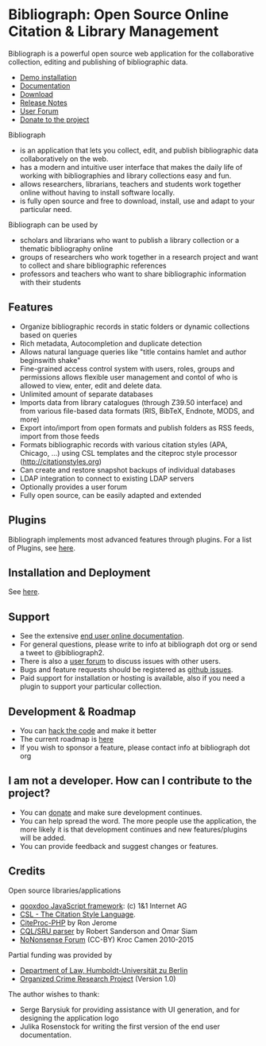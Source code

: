 Bibliograph: Open Source Online Citation & Library Management
=============================================================

Bibliograph is a powerful open source web application for the collaborative
collection, editing and publishing of bibliographic data.

- [Demo installation](http://demo.bibliograph.org)
- [Documentation](http://help.bibliograph.org)
- [Download](http://sourceforge.net/projects/bibliograph/files/latest/download)
- [Release Notes](release-notes.md)
- [User Forum](http://forum.bibliograph.org)
- [Donate to the project](http://sourceforge.net/p/bibliograph/donate)

Bibliograph

- is an application that lets you collect, edit, and publish bibliographic data 
  collaboratively on the web.
- has a modern and intuitive user interface that makes the daily life of working 
  with bibliographies and library collections easy and fun.
- allows researchers, librarians, teachers and students work together online 
  without having to install software locally.
- is fully open source and free to download, install, use and adapt to your 
  particular need.

Bibliograph can be used by

- scholars and librarians who want to publish a library collection or a 
  thematic bibliography online
- groups of researchers who work together in a research project and want to 
  collect and share bibliographic references
- professors and teachers who want to share bibliographic information with their
  students

Features
--------
- Organize bibliographic records in static folders or dynamic collections based 
  on queries
- Rich metadata, Autocompletion and duplicate detection
- Allows natural language queries like "title contains hamlet and author 
  beginswith shake"
- Fine-grained access control system with users, roles, groups and permissions 
  allows flexible user management and contol of who is allowed to view, enter, 
  edit and delete data.
- Unlimited amount of separate databases
- Imports data from library catalogues (through Z39.50 interface) and from 
  various file-based data formats (RIS, BibTeX, Endnote, MODS, and more)
- Export into/import from open formats and publish folders as RSS feeds, import
  from those feeds
- Formats bibliographic records with various citation styles (APA, Chicago, ...) 
  using CSL templates and the citeproc style processor (http://citationstyles.org)
- Can create and restore snapshot backups of individual databases 
- LDAP integration to connect to existing LDAP servers
- Optionally provides a user forum
- Fully open source, can be easily adapted and extended

Plugins
-------
Bibliograph implements most advanced features through plugins. For a list of
Plugins, see [here](plugins.md).

Installation and Deployment
---------------------------
See [here](install.md).

Support
-------
- See the extensive [end user online documentation](http://help.bibliograph.org). 
- For general questions, please write to info at bibliograph dot org or send 
  a tweet to @bibliograph2.
- There is also a [user forum](forum.bibliograph.org) to discuss issues with other users.
- Bugs and feature requests should be registered as [github issues](https://github.com/cboulanger/bibliograph/issues).
- Paid support for installation or hosting is available, also if you need a plugin
  to support your particular collection.

Development & Roadmap
---------------------
- You can [hack the code](development.md) and make it better
- The current roadmap is [here](roadmap.md)
- If you wish to sponsor a feature, please contact info at bibliograph dot org

I am not a developer. How can I contribute to the project?
----------------------------------------------------------
- You can [donate](http://sourceforge.net/p/bibliograph/donate) and make sure 
  development continues.
- You can help spread the word. The more people use the application, the more
  likely it is that development continues and new features/plugins will be 
  added.
- You can provide feedback and suggest changes or features.

Credits
--------
Open source libraries/applications
- [qooxdoo JavaScript framework](http://www.qooxdoo.org): (c) 1&1 Internet AG 
- [CSL - The Citation Style Language](http://www.citationstyles.org).
- [CiteProc-PHP](https://bitbucket.org/rjerome/citeproc-php/) by Ron Jerome
- [CQL/SRU parser](https://github.com/simar0at/sru-cql-parser) by Robert Sanderson and Omar Siam
- [NoNonsense Forum](http://camendesign.com/nononsense_forum) (CC-BY) Kroc Camen 2010-2015 

Partial funding was provided by
- [Department of Law, Humboldt-Universität zu Berlin](http://www.rewi.hu-berlin.de)
- [Organized Crime Research Project](http://www.organized-crime.de/) (Version 1.0)

The author wishes to thank:
- Serge Barysiuk for providing assistance with UI generation, and for designing
  the application logo
- Julika Rosenstock for writing the first version of the end user documentation. 
